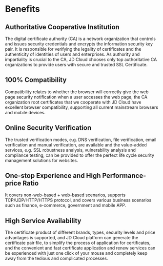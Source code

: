 # Benefits

## Authoritative Cooperative Institution
The digital certificate authority (CA) is a network organization that controls and issues security credentials and encrypts the information security key pair. It is responsible for verifying the legality of certificates and the authenticity of identities of users and enterprises. As authority and impartiality is crucial to the CA, JD Cloud chooses only top authoritative CA organizations to provide users with secure and trusted SSL Certificate.
 
## 100% Compatibility
Compatibility relates to whether the browser will correctly give the web page security notification when a user accesses the web page, the CA organization root certificates that we cooperate with JD Cloud have excellent browser compatibility, supporting all current mainstream browsers and mobile devices.

## Online Security Verification
The trusted verification modes, e.g. DNS verification, file verification, email verification and manual verification, are available and the value-added services, e.g. SSL robustness analysis, vulnerability analysis and compliance testing, can be provided to offer the perfect life cycle security management solutions for websites.

## One-stop Experience and High Performance-price Ratio
It covers non-web-based + web-based scenarios, supports TCP/UDP/HTTP/HTTPS protocol, and covers various business scenarios such as finance, e-commerce, government and mobile APP.

## High Service Availability
The certificate product of different brands, types, security levels and price advantages is supported, and JD Cloud platform can generate the certificate pair file, to simplify the process of application for certificates, and the convenient and fast certificate application and renew services can be experienced with just one click of your mouse and completely keep away from the tedious and complicated processes.

